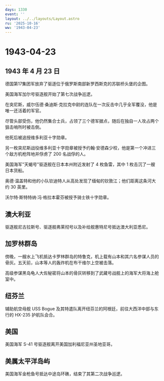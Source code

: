 ```yaml
---
days: 1330
event: ''
layout: ../../layouts/Layout.astro
ru: '2025-10-16'
ww: '1943-04-23'
---
```


# 1943-04-23

## 1943 年 4 月 23 日

德国第17集团军放弃了驱逐位于俄罗斯南部新罗西斯克的苏联桥头堡的企图。

美国海军加尔号驱逐舰开始了第七次战争巡逻。

在突尼斯，威尔伍德·桑迪斯·克拉克中尉的连队在一次反击中几乎全军覆没，他是唯一还活着的军官。

尽管头部受伤，他仍然集合士兵，占领了三个德军据点，随后在独自一人攻占两个狙击哨所时被击倒。

他死后被追授维多利亚十字勋章。

另一枚突尼斯战役维多利亚十字勋章被授予约翰·安德森少校，他是第一个冲进三个敌方机枪阵地并俘虏了
200 名战俘的人。

美国海军"天蝎号"驱逐舰在日本本州附近发射了 4 枚鱼雷，其中 1
枚击沉了一艘日本货船。

奥德·温盖特和他的小队钦迪特人从高处发现了缅甸的钦敦江；他们距离这条河大约
30 英里。

沃尔特·斯特特纳·冯·格拉本霍芬被授予骑士铁十字勋章。

## 澳大利亚

驱逐舰尼古拉斯号、驱逐舰弗莱彻号以及补给舰惠特尼号抵达澳大利亚悉尼。

## 加罗林群岛

傍晚，一艘水上飞机抵达卡罗林群岛的特鲁克，机上载有山本和其六名参谋人员的骨灰。五天前，山本等人的轰炸机在布干维尔上空被击落。

高级参谋黑岛龟人大佐秘密将山本的骨灰转移到了武藏号战舰上的海军大将海上舱室中。

## 纽芬兰

辅助航空母舰 USS Bogue
及其特遣队离开纽芬兰的阿根廷，前往大西洋中部与东行的 HX-235 护航队会合。

## 美国

美国海军 S-41 号驱逐舰离开美国加利福尼亚州圣地亚哥。

## 美属太平洋岛屿

美国海军金枪鱼号抵达中途岛环礁，结束了其第二次战争巡逻。
